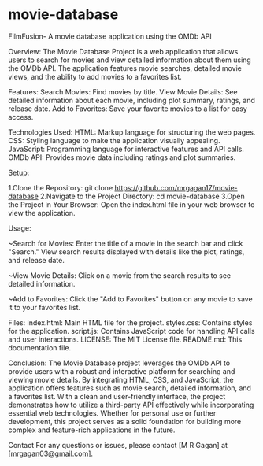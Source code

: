 # movie-database
FilmFusion-
A movie database application using the OMDb API

Overview:
The Movie Database Project is a web application that allows users to search for movies and view detailed information about them using the OMDb API. The application features movie searches, detailed movie views, and the ability to add movies to a favorites list.

Features:
Search Movies: Find movies by title. 
View Movie Details: See detailed information about each movie, including plot summary, ratings, and release date. 
Add to Favorites: Save your favorite movies to a list for easy access.

Technologies Used: 
HTML: Markup language for structuring the web pages.
CSS: Styling language to make the application visually appealing.
JavaScript: Programming language for interactive features and API calls. 
OMDb API: Provides movie data including ratings and plot summaries.

Setup:

1.Clone the Repository: git clone https://github.com/mrgagan17/movie-database
2.Navigate to the Project Directory: cd movie-database
3.Open the Project in Your Browser: Open the index.html file in your web browser to view the application.

Usage:

~Search for Movies: Enter the title of a movie in the search bar and click "Search." View search results displayed with details like the plot, ratings, and release date.

~View Movie Details: Click on a movie from the search results to see detailed information.

~Add to Favorites: Click the "Add to Favorites" button on any movie to save it to your favorites list.

Files: 
index.html: Main HTML file for the project. 
styles.css: Contains styles for the application. 
script.js: Contains JavaScript code for handling API calls and user interactions. 
LICENSE: The MIT License file.
README.md: This documentation file.

Conclusion: 
The Movie Database project leverages the OMDb API to provide users with a robust and interactive platform for searching and viewing movie details. By integrating HTML, CSS, and JavaScript, the application offers features such as movie search, detailed information, and a favorites list. With a clean and user-friendly interface, the project demonstrates how to utilize a third-party API effectively while incorporating essential web technologies. Whether for personal use or further development, this project serves as a solid foundation for building more complex and feature-rich applications in the future.

Contact 
For any questions or issues, please contact [M R Gagan] at [mrgagan03@gmail.com].
